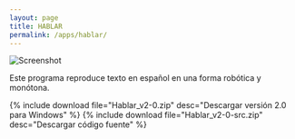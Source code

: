 ```yaml
---
layout: page
title: HABLAR
permalink: /apps/hablar/
---
```


<img class="img-responsive" src="screenshot0.png" alt="Screenshot" />

Este programa reproduce texto en español en una forma robótica y monótona.

{% include download file="Hablar_v2-0.zip" desc="Descargar versión 2.0 para Windows" %}
{% include download file="Hablar_v2-0-src.zip" desc="Descargar código fuente" %}
